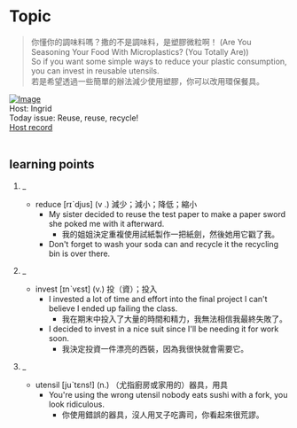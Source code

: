 # Topic

> 你懂你的調味料嗎？撒的不是調味料，是塑膠微粒啊！ (Are You Seasoning Your Food With Microplastics? (You Totally Are)) <br>
> So if you want some simple ways to reduce your plastic consumption, you can invest in reusable utensils. <br>
> 若是希望透過一些簡單的辦法減少使用塑膠，你可以改用環保餐具。 <br>

[![Image](https://cdn.voicetube.com/assets/thumbnails/ZFgpudNSArI.jpg)](https://www.youtube.com/embed/ZFgpudNSArI?rel=0&showinfo=0&cc_load_policy=0&controls=1&autoplay=1&iv_load_policy=3&playsinline=1&wmode=transparent&start=199&end=206&enablejsapi=1&origin=https://tw.voicetube.com&widgetid=1)<br>
Host: Ingrid
<br>Today issue: Reuse, reuse, recycle!
<br>
[Host record](https://cdn.voicetube.com/tmp/everyday_records/ingrid.wang_vt_50297/3214.mp3)
<br><br>
## learning points
1. _
	* reduce [rɪˋdjus] (v .) 減少；減小；降低；縮小
		- My sister decided to reuse the test paper to make a paper sword she poked me with it afterward.
			+ 我的姐姐決定重複使用試紙製作一把紙劍，然後她用它戳了我。
		- Don't forget to wash your soda can and recycle it the recycling bin is over there.

2. _
	* invest [ɪnˋvɛst] (v.) 投（資）；投入
		- I invested a lot of time and effort into the final project I can't believe I ended up failing the class.
			+ 我在期末中投入了大量的時間和精力，我無法相信我最終失敗了。
		- I decided to invest in a nice suit since I'll be needing it for work soon.
			+ 我決定投資一件漂亮的西裝，因為我很快就會需要它。

3. _
	* utensil [juˋtɛns!] (n.) （尤指廚房或家用的）器具，用具
		- You're using the wrong utensil nobody eats sushi with a fork, you look ridiculous.
			+ 你使用錯誤的器具，沒人用叉子吃壽司，你看起來很荒謬。

